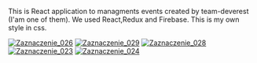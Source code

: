 This is React application to managments events created by team-deverest (I'am one of them). We used React,Redux and Firebase. This is my own style in css.


<a href="https://ibb.co/h1SU66"><img src="https://thumb.ibb.co/h1SU66/Zaznaczenie_026.png" alt="Zaznaczenie_026" border="0"></a> 
<a href="https://ibb.co/eZ5tYm"><img src="https://thumb.ibb.co/eZ5tYm/Zaznaczenie_029.png" alt="Zaznaczenie_029" border="0"></a>
<a href="https://ibb.co/bUoDYm"><img src="https://thumb.ibb.co/bUoDYm/Zaznaczenie_028.png" alt="Zaznaczenie_028" border="0"></a>
<a href="https://ibb.co/kC3fDm"><img src="https://thumb.ibb.co/kC3fDm/Zaznaczenie_023.png" alt="Zaznaczenie_023" border="0"></a>
<a href="https://ibb.co/hMWBKR"><img src="https://thumb.ibb.co/hMWBKR/Zaznaczenie_024.png" alt="Zaznaczenie_024" border="0"></a> 


